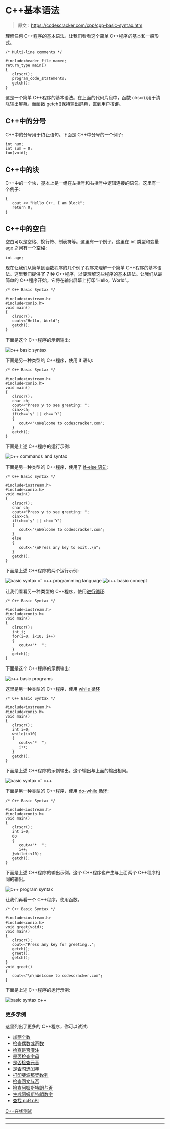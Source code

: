 # C++基本语法

> 原文：<https://codescracker.com/cpp/cpp-basic-syntax.htm>

理解任何 C++程序的基本语法。让我们看看这个简单 C++程序的基本和一般形式。

```
/* Multi-line comments */

#include<header_file_name>;
return_type main()
{
   clrscr();
   program_code_statements;
   getch();
}
```

这是一个简单 C++程序的基本语法。在上面的代码片段中，函数 clrscr()用于清除输出屏幕。而[函数](/cpp/cpp-functions.htm) getch()保持输出屏幕，直到用户按键。

## C++中的分号

C++中的分号用于终止语句。下面是 C++中分号的一个例子:

```
int num;
int sum = 0;
fun(void);
```

## C++中的块

C++中的一个块，基本上是一组在左括号和右括号中逻辑连接的语句。这里有一个例子:

```
{
   cout << "Hello C++, I am Block";
   return 0;
}
```

## C++中的空白

空白可以是空格、换行符、制表符等。这里有一个例子。这里在 int 类型和变量 age 之间有一个空格:

```
int age;
```

现在让我们从简单到函数程序的几个例子程序来理解一个简单 C++程序的基本语法。这里我们提供了 7 种 C++程序，以便理解这些程序的基本语法。让我们从最简单的 C++程序开始，它将在输出屏幕上打印“Hello，World”。

```
/* C++ Basic Syntax */

#include<iostream.h>
#include<conio.h>
void main()
{
   clrscr();
   cout<<"Hello, World";
   getch();
}
```

下面是这个 C++程序的示例输出:

![c++ basic syntax](img/10d37ed842ade3259a05759a1ba4944b.png)

下面是另一种类型的 C++程序，使用 if 语句:

```
/* C++ Basic Syntax */

#include<iostream.h>
#include<conio.h>
void main()
{
   clrscr();
   char ch;
   cout<<"Press y to see greeting: ";
   cin>>ch;
   if(ch=='y' || ch=='Y')
   {
      cout<<"\nWelcome to codescracker.com";
   }
   getch();
}
```

下面是上述 C++程序的运行示例:

![c++ commands and syntax](img/54a2107e0b084e75e9c747ff7e2f5d86.png)

下面是另一种类型的 C++程序，使用了 [if-else 语句](/cpp/cpp-selection-statements.htm):

```
/* C++ Basic Syntax */

#include<iostream.h>
#include<conio.h>
void main()
{
   clrscr();
   char ch;
   cout<<"Press y to see greeting: ";
   cin>>ch;
   if(ch=='y' || ch=='Y')
   {
      cout<<"\nWelcome to codescracker.com";
   }
   else
   {
      cout<<"\nPress any key to exit..\n";
   }
   getch();
}
```

下面是上述 C++程序的两个运行示例:

![basic syntax of c++ programming language](img/8516f9e4d7ad3d00b6e3d0e829196c75.png)
![c++ basic concept](img/0e30ce6530e825889dc98c39e97f4c35.png)

让我们看看另一种类型的 C++程序，使用[进行循环](/cpp/cpp-iteration-statements.htm):

```
/* C++ Basic Syntax */

#include<iostream.h>
#include<conio.h>
void main()
{
   clrscr();
   int i;
   for(i=0; i<10; i++)
   {
      cout<<"*  ";
   }
   getch();
}
```

下面是这个 C++程序的示例输出:

![c++ basic programs](img/e9a85e67957be20ba8522d331a8c0dfa.png)

这里是另一种类型的 C++程序，使用 [while 循环](/cpp/cpp-iteration-statements.htm)

```
/* C++ Basic Syntax */

#include<iostream.h>
#include<conio.h>
void main()
{
   clrscr();
   int i=0;
   while(i<10)
   {
      cout<<"*  ";
      i++;
   }
   getch();
}
```

下面是上述 C++程序的示例输出。这个输出与上面的输出相同。

![basic syntax of c++](img/88ecce2379953b6638aa418552b30055.png)

下面是另一种类型的 C++程序，使用 [do-while 循环](/cpp/cpp-iteration-statements.htm):

```
/* C++ Basic Syntax */

#include<iostream.h>
#include<conio.h>
void main()
{
   clrscr();
   int i=0;
   do
   {
      cout<<"*  ";
      i++;
   }while(i<10);
   getch();
}
```

下面是上述 C++程序的输出示例。这个 C++程序也产生与上面两个 C++程序相同的输出。

![c++ program syntax](img/b269df87bc4709be3e5de900dc6cc783.png)

让我们再看一个 C++程序，使用函数。

```
/* C++ Basic Syntax */

#include<iostream.h>
#include<conio.h>
void greet(void);
void main()
{
   clrscr();
   cout<<"Press any key for greeting..";
   getch();
   greet();
   getch();
}
void greet()
{
   cout<<"\n\nWelcome to codescracker.com";
}
```

下面是上述 C++程序的运行示例:

![basic syntax c++](img/c88acac0dd669fa9e26bbde92e222dca.png)

### 更多示例

这里列出了更多的 C++程序，你可以试试:

*   [加两个数](/cpp/program/cpp-program-add-two-numbers.htm)
*   [检查偶数或奇数](/cpp/program/cpp-program-check-even-odd.htm)
*   [检查是否灌注](/cpp/program/cpp-program-check-prime.htm)
*   [是否检查字母](/cpp/program/cpp-program-check-alphabet.htm)
*   [是否检查元音](/cpp/program/cpp-program-check-vowel.htm)
*   [是否勾选闰年](/cpp/program/cpp-program-check-leap-year.htm)
*   [打印斐波那契数列](/cpp/program/cpp-program-print-fabonacci-series.htm)
*   [检查回文与否](/cpp/program/cpp-program-palindrome-number.htm)
*   [检查阿姆斯特朗与否](/cpp/program/cpp-program-find-armstrong-number.htm)
*   [生成阿姆斯特朗数字](/cpp/program/cpp-program-generate-armstrong-number.htm)
*   [查找 ncR nPr](/cpp/program/cpp-program-find-ncr-npr.htm)

[C++在线测试](/exam/showtest.php?subid=3)

* * *

* * *